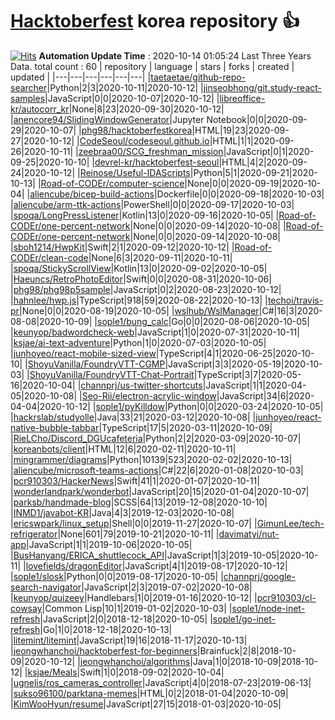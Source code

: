 # [Hacktoberfest](https://hacktoberfest.digitalocean.com/) korea repository :thumbsup: 
[![Hits](https://hits.seeyoufarm.com/api/count/incr/badge.svg?url=https%3A%2F%2Fgithub.com%2Ftaetaetae%2Fhacktoberfest-korea-repo&count_bg=%2379C83D&title_bg=%23555555&icon=&icon_color=%23E7E7E7&title=hits&edge_flat=false)](https://hits.seeyoufarm.com)
**Automation Update Time** : 2020-10-14 01:05:24
Last Three Years Data. total count : 60
| repository | language | stars | forks | created | updated |
|---|---|---|---|---|---|
|[taetaetae/github-repo-searcher](https://github.com/taetaetae/github-repo-searcher)|Python|2|3|2020-10-11|2020-10-12|
|[jinseobhong/git.study-react-samples](https://github.com/jinseobhong/git.study-react-samples)|JavaScript|0|0|2020-10-07|2020-10-12|
|[libreoffice-kr/autocorr_kr](https://github.com/libreoffice-kr/autocorr_kr)|None|8|23|2020-09-30|2020-10-12|
|[anencore94/SlidingWindowGenerator](https://github.com/anencore94/SlidingWindowGenerator)|Jupyter Notebook|0|0|2020-09-29|2020-10-07|
|[phg98/hacktoberfestkorea](https://github.com/phg98/hacktoberfestkorea)|HTML|19|23|2020-09-27|2020-10-12|
|[CodeSeoul/codeseoul.github.io](https://github.com/CodeSeoul/codeseoul.github.io)|HTML|1|1|2020-09-26|2020-10-11|
|[zeebraa00/SCG_freshman_mission](https://github.com/zeebraa00/SCG_freshman_mission)|JavaScript|0|1|2020-09-25|2020-10-10|
|[devrel-kr/hacktoberfest-seoul](https://github.com/devrel-kr/hacktoberfest-seoul)|HTML|4|2|2020-09-24|2020-10-12|
|[Reinose/Useful-IDAScripts](https://github.com/Reinose/Useful-IDAScripts)|Python|5|1|2020-09-21|2020-10-13|
|[Road-of-CODEr/computer-science](https://github.com/Road-of-CODEr/computer-science)|None|0|0|2020-09-19|2020-10-04|
|[aliencube/bicep-build-actions](https://github.com/aliencube/bicep-build-actions)|Dockerfile|0|0|2020-09-18|2020-10-03|
|[aliencube/arm-ttk-actions](https://github.com/aliencube/arm-ttk-actions)|PowerShell|0|0|2020-09-17|2020-10-03|
|[spoqa/LongPressListener](https://github.com/spoqa/LongPressListener)|Kotlin|13|0|2020-09-16|2020-10-05|
|[Road-of-CODEr/one-percent-network](https://github.com/Road-of-CODEr/one-percent-network)|None|0|0|2020-09-14|2020-10-08|
|[Road-of-CODEr/one-percent-network](https://github.com/Road-of-CODEr/one-percent-network)|None|0|0|2020-09-14|2020-10-08|
|[sboh1214/HwpKit](https://github.com/sboh1214/HwpKit)|Swift|2|1|2020-09-12|2020-10-12|
|[Road-of-CODEr/clean-code](https://github.com/Road-of-CODEr/clean-code)|None|6|3|2020-09-11|2020-10-11|
|[spoqa/StickyScrollView](https://github.com/spoqa/StickyScrollView)|Kotlin|13|0|2020-09-02|2020-10-05|
|[Haeuncs/RetroPhotoEditor](https://github.com/Haeuncs/RetroPhotoEditor)|Swift|0|0|2020-08-31|2020-10-06|
|[phg98/phg98p5sample](https://github.com/phg98/phg98p5sample)|JavaScript|0|2|2020-08-23|2020-10-12|
|[hahnlee/hwp.js](https://github.com/hahnlee/hwp.js)|TypeScript|918|59|2020-08-22|2020-10-13|
|[techoi/travis-pr](https://github.com/techoi/travis-pr)|None|0|0|2020-08-19|2020-10-05|
|[wslhub/WslManager](https://github.com/wslhub/WslManager)|C#|16|3|2020-08-08|2020-10-09|
|[sople1/bung_calc](https://github.com/sople1/bung_calc)|Go|0|0|2020-08-06|2020-10-05|
|[keunyop/badwordcheck-web](https://github.com/keunyop/badwordcheck-web)|JavaScript|1|0|2020-07-31|2020-10-11|
|[ksjae/ai-text-adventure](https://github.com/ksjae/ai-text-adventure)|Python|1|0|2020-07-03|2020-10-05|
|[junhoyeo/react-mobile-sized-view](https://github.com/junhoyeo/react-mobile-sized-view)|TypeScript|4|1|2020-06-25|2020-10-10|
|[ShoyuVanilla/FoundryVTT-CGMP](https://github.com/ShoyuVanilla/FoundryVTT-CGMP)|JavaScript|3|3|2020-05-19|2020-10-03|
|[ShoyuVanilla/FoundryVTT-Chat-Portrait](https://github.com/ShoyuVanilla/FoundryVTT-Chat-Portrait)|TypeScript|3|7|2020-05-16|2020-10-04|
|[channprj/us-twitter-shortcuts](https://github.com/channprj/us-twitter-shortcuts)|JavaScript|1|1|2020-04-05|2020-10-08|
|[Seo-Rii/electron-acrylic-window](https://github.com/Seo-Rii/electron-acrylic-window)|JavaScript|34|6|2020-04-04|2020-10-12|
|[sople1/pyKilldow](https://github.com/sople1/pyKilldow)|Python|0|0|2020-03-24|2020-10-05|
|[hackrslab/studyolle](https://github.com/hackrslab/studyolle)|Java|33|21|2020-03-12|2020-10-08|
|[junhoyeo/react-native-bubble-tabbar](https://github.com/junhoyeo/react-native-bubble-tabbar)|TypeScript|17|5|2020-03-11|2020-10-09|
|[RieLCho/Discord_DGUcafeteria](https://github.com/RieLCho/Discord_DGUcafeteria)|Python|2|2|2020-03-09|2020-10-07|
|[koreanbots/client](https://github.com/koreanbots/client)|HTML|12|6|2020-02-11|2020-10-11|
|[mingrammer/diagrams](https://github.com/mingrammer/diagrams)|Python|10139|523|2020-02-02|2020-10-13|
|[aliencube/microsoft-teams-actions](https://github.com/aliencube/microsoft-teams-actions)|C#|22|6|2020-01-08|2020-10-03|
|[pcr910303/HackerNews](https://github.com/pcr910303/HackerNews)|Swift|41|1|2020-01-07|2020-10-11|
|[wonderlandpark/wonderbot](https://github.com/wonderlandpark/wonderbot)|JavaScript|20|15|2020-01-04|2020-10-07|
|[parksb/handmade-blog](https://github.com/parksb/handmade-blog)|SCSS|64|13|2019-12-08|2020-10-10|
|[INMD1/javabot-KR](https://github.com/INMD1/javabot-KR)|Java|4|3|2019-12-03|2020-10-08|
|[ericswpark/linux_setup](https://github.com/ericswpark/linux_setup)|Shell|0|0|2019-11-27|2020-10-07|
|[GimunLee/tech-refrigerator](https://github.com/GimunLee/tech-refrigerator)|None|601|79|2019-10-21|2020-10-11|
|[davimatyi/nut-app](https://github.com/davimatyi/nut-app)|JavaScript|1|1|2019-10-06|2020-10-05|
|[BusHanyang/ERICA_shuttlecock_API](https://github.com/BusHanyang/ERICA_shuttlecock_API)|JavaScript|1|3|2019-10-05|2020-10-11|
|[lovefields/dragonEditor](https://github.com/lovefields/dragonEditor)|JavaScript|4|1|2019-08-17|2020-10-12|
|[sople1/slosk](https://github.com/sople1/slosk)|Python|0|0|2019-08-17|2020-10-05|
|[channprj/google-search-navigator](https://github.com/channprj/google-search-navigator)|JavaScript|2|3|2019-07-02|2020-10-08|
|[keunyop/quizeey](https://github.com/keunyop/quizeey)|Handlebars|1|0|2019-01-16|2020-10-12|
|[pcr910303/cl-cowsay](https://github.com/pcr910303/cl-cowsay)|Common Lisp|10|1|2019-01-02|2020-10-03|
|[sople1/node-inet-refresh](https://github.com/sople1/node-inet-refresh)|JavaScript|2|0|2018-12-18|2020-10-05|
|[sople1/go-inet-refresh](https://github.com/sople1/go-inet-refresh)|Go|1|0|2018-12-18|2020-10-13|
|[litemint/litemint](https://github.com/litemint/litemint)|JavaScript|19|16|2018-11-17|2020-10-13|
|[jeongwhanchoi/hacktoberfest-for-beginners](https://github.com/jeongwhanchoi/hacktoberfest-for-beginners)|Brainfuck|2|8|2018-10-09|2020-10-12|
|[jeongwhanchoi/algorithms](https://github.com/jeongwhanchoi/algorithms)|Java|1|0|2018-10-09|2018-10-12|
|[ksjae/Meals](https://github.com/ksjae/Meals)|Swift|1|0|2018-09-02|2020-10-04|
|[ugnelis/ros_cameras_controller](https://github.com/ugnelis/ros_cameras_controller)|JavaScript|4|0|2018-07-23|2019-06-13|
|[sukso96100/parktana-memes](https://github.com/sukso96100/parktana-memes)|HTML|0|2|2018-01-04|2020-10-09|
|[KimWooHyun/resume](https://github.com/KimWooHyun/resume)|JavaScript|27|15|2018-01-03|2020-10-05|
